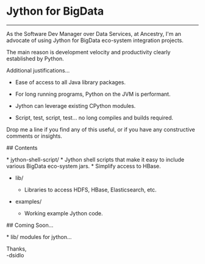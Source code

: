 # Jython for BigData
<hr>
As the Software Dev Manager over Data Services, at Ancestry, I'm an advocate of using Jython for BigData eco-system integration projects.
<p>
The main reason is development velocity and productivity clearly established by Python.<br>
<p>
Additional justifications...

* Ease of access to all Java library packages.

* For long running programs, Python on the JVM is performant.

* Jython can leverage existing CPython modules.

* Script, test, script, test... no long compiles and builds required.

<p>
Drop me a line if you find any of this useful, or if you have any constructive comments or insights.
<p>
## Contents
<p>
* jython-shell-script/
    * Jython shell scripts that make it easy to include various BigData eco-system jars.
    * Simplify access to HBase.

* lib/
    * Libraries to access HDFS, HBase, Elasticsearch, etc.

* examples/
    * Working example Jython code.

<p>
## Coming Soon...
<p>
* lib/ modules for jython...

Thanks,<br>
-dsidlo


